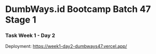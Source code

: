 # DumbWays.id Bootcamp Batch 47 Stage 1
### Task Week 1 - Day 2

Deployment: 
https://week1-day2-dumbways47.vercel.app/
